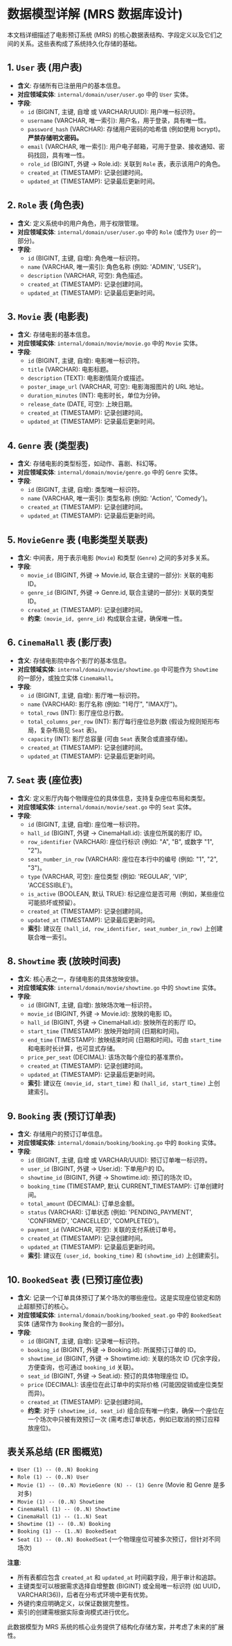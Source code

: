 # 数据模型详解 (MRS 数据库设计)

本文档详细描述了电影预订系统 (MRS) 的核心数据表结构、字段定义以及它们之间的关系。这些表构成了系统持久化存储的基础。

## 1. `User` 表 (用户表)

*   **含义**: 存储所有已注册用户的基本信息。
*   **对应领域实体**: `internal/domain/user/user.go` 中的 `User` 实体。
*   **字段**:
    *   `id` (BIGINT, 主键, 自增 或 VARCHAR/UUID): 用户唯一标识符。
    *   `username` (VARCHAR, 唯一索引): 用户名，用于登录，具有唯一性。
    *   `password_hash` (VARCHAR): 存储用户密码的哈希值 (例如使用 bcrypt)。**严禁存储明文密码。**
    *   `email` (VARCHAR, 唯一索引): 用户电子邮箱，可用于登录、接收通知、密码找回，具有唯一性。
    *   `role_id` (BIGINT, 外键 -> Role.id): 关联到 `Role` 表，表示该用户的角色。
    *   `created_at` (TIMESTAMP): 记录创建时间。
    *   `updated_at` (TIMESTAMP): 记录最后更新时间。

## 2. `Role` 表 (角色表)

*   **含义**: 定义系统中的用户角色，用于权限管理。
*   **对应领域实体**: `internal/domain/user/user.go` 中的 `Role` (或作为 `User` 的一部分)。
*   **字段**:
    *   `id` (BIGINT, 主键, 自增): 角色唯一标识符。
    *   `name` (VARCHAR, 唯一索引): 角色名称 (例如: 'ADMIN', 'USER')。
    *   `description` (VARCHAR, 可空): 角色描述。
    *   `created_at` (TIMESTAMP): 记录创建时间。
    *   `updated_at` (TIMESTAMP): 记录最后更新时间。

## 3. `Movie` 表 (电影表)

*   **含义**: 存储电影的基本信息。
*   **对应领域实体**: `internal/domain/movie/movie.go` 中的 `Movie` 实体。
*   **字段**:
    *   `id` (BIGINT, 主键, 自增): 电影唯一标识符。
    *   `title` (VARCHAR): 电影标题。
    *   `description` (TEXT): 电影剧情简介或描述。
    *   `poster_image_url` (VARCHAR, 可空): 电影海报图片的 URL 地址。
    *   `duration_minutes` (INT): 电影时长，单位为分钟。
    *   `release_date` (DATE, 可空): 上映日期。
    *   `created_at` (TIMESTAMP): 记录创建时间。
    *   `updated_at` (TIMESTAMP): 记录最后更新时间。

## 4. `Genre` 表 (类型表)

*   **含义**: 存储电影的类型标签，如动作、喜剧、科幻等。
*   **对应领域实体**: `internal/domain/movie/genre.go` 中的 `Genre` 实体。
*   **字段**:
    *   `id` (BIGINT, 主键, 自增): 类型唯一标识符。
    *   `name` (VARCHAR, 唯一索引): 类型名称 (例如: 'Action', 'Comedy')。
    *   `created_at` (TIMESTAMP): 记录创建时间。
    *   `updated_at` (TIMESTAMP): 记录最后更新时间。

## 5. `MovieGenre` 表 (电影类型关联表)

*   **含义**: 中间表，用于表示电影 (`Movie`) 和类型 (`Genre`) 之间的多对多关系。
*   **字段**:
    *   `movie_id` (BIGINT, 外键 -> Movie.id, 联合主键的一部分): 关联的电影 ID。
    *   `genre_id` (BIGINT, 外键 -> Genre.id, 联合主键的一部分): 关联的类型 ID。
    *   `created_at` (TIMESTAMP): 记录创建时间。
    *   **约束**: `(movie_id, genre_id)` 构成联合主键，确保唯一性。

## 6. `CinemaHall` 表 (影厅表)

*   **含义**: 存储电影院中各个影厅的基本信息。
*   **对应领域实体**: `internal/domain/movie/showtime.go` 中可能作为 `Showtime` 的一部分，或独立实体 `CinemaHall`。
*   **字段**:
    *   `id` (BIGINT, 主键, 自增): 影厅唯一标识符。
    *   `name` (VARCHAR): 影厅名称 (例如: "1号厅", "IMAX厅")。
    *   `total_rows` (INT): 影厅座位总行数。
    *   `total_columns_per_row` (INT): 影厅每行座位总列数 (假设为规则矩形布局，复杂布局见 `Seat` 表)。
    *   `capacity` (INT): 影厅总容量 (可由 `Seat` 表聚合或直接存储)。
    *   `created_at` (TIMESTAMP): 记录创建时间。
    *   `updated_at` (TIMESTAMP): 记录最后更新时间。

## 7. `Seat` 表 (座位表)

*   **含义**: 定义影厅内每个物理座位的具体信息，支持复杂座位布局和类型。
*   **对应领域实体**: `internal/domain/movie/seat.go` 中的 `Seat` 实体。
*   **字段**:
    *   `id` (BIGINT, 主键, 自增): 座位唯一标识符。
    *   `hall_id` (BIGINT, 外键 -> CinemaHall.id): 该座位所属的影厅 ID。
    *   `row_identifier` (VARCHAR): 座位行标识 (例如: "A", "B", 或数字 "1", "2")。
    *   `seat_number_in_row` (VARCHAR): 座位在本行中的编号 (例如: "1", "2", "3")。
    *   `type` (VARCHAR, 可空): 座位类型 (例如: 'REGULAR', 'VIP', 'ACCESSIBLE')。
    *   `is_active` (BOOLEAN, 默认 TRUE): 标记座位是否可用（例如，某些座位可能损坏或预留）。
    *   `created_at` (TIMESTAMP): 记录创建时间。
    *   `updated_at` (TIMESTAMP): 记录最后更新时间。
    *   **索引**: 建议在 `(hall_id, row_identifier, seat_number_in_row)` 上创建联合唯一索引。

## 8. `Showtime` 表 (放映时间表)

*   **含义**: 核心表之一，存储电影的具体放映安排。
*   **对应领域实体**: `internal/domain/movie/showtime.go` 中的 `Showtime` 实体。
*   **字段**:
    *   `id` (BIGINT, 主键, 自增): 放映场次唯一标识符。
    *   `movie_id` (BIGINT, 外键 -> Movie.id): 放映的电影 ID。
    *   `hall_id` (BIGINT, 外键 -> CinemaHall.id): 放映所在的影厅 ID。
    *   `start_time` (TIMESTAMP): 放映开始时间 (日期和时间)。
    *   `end_time` (TIMESTAMP): 放映结束时间 (日期和时间)。可由 `start_time` 和电影时长计算，也可显式存储。
    *   `price_per_seat` (DECIMAL): 该场次每个座位的基准票价。
    *   `created_at` (TIMESTAMP): 记录创建时间。
    *   `updated_at` (TIMESTAMP): 记录最后更新时间。
    *   **索引**: 建议在 `(movie_id, start_time)` 和 `(hall_id, start_time)` 上创建索引。

## 9. `Booking` 表 (预订订单表)

*   **含义**: 存储用户的预订订单信息。
*   **对应领域实体**: `internal/domain/booking/booking.go` 中的 `Booking` 实体。
*   **字段**:
    *   `id` (BIGINT, 主键, 自增 或 VARCHAR/UUID): 预订订单唯一标识符。
    *   `user_id` (BIGINT, 外键 -> User.id): 下单用户的 ID。
    *   `showtime_id` (BIGINT, 外键 -> Showtime.id): 预订的场次 ID。
    *   `booking_time` (TIMESTAMP, 默认 CURRENT_TIMESTAMP): 订单创建时间。
    *   `total_amount` (DECIMAL): 订单总金额。
    *   `status` (VARCHAR): 订单状态 (例如: 'PENDING_PAYMENT', 'CONFIRMED', 'CANCELLED', 'COMPLETED')。
    *   `payment_id` (VARCHAR, 可空): 关联的支付系统订单号。
    *   `created_at` (TIMESTAMP): 记录创建时间。
    *   `updated_at` (TIMESTAMP): 记录最后更新时间。
    *   **索引**: 建议在 `(user_id, booking_time)` 和 `(showtime_id)` 上创建索引。

## 10. `BookedSeat` 表 (已预订座位表)

*   **含义**: 记录一个订单具体预订了某个场次的哪些座位。这是实现座位锁定和防止超额预订的核心。
*   **对应领域实体**: `internal/domain/booking/booked_seat.go` 中的 `BookedSeat` 实体 (通常作为 `Booking` 聚合的一部分)。
*   **字段**:
    *   `id` (BIGINT, 主键, 自增): 记录唯一标识符。
    *   `booking_id` (BIGINT, 外键 -> Booking.id): 所属预订订单的 ID。
    *   `showtime_id` (BIGINT, 外键 -> Showtime.id): 关联的场次 ID (冗余字段，方便查询，也可通过 `booking_id` 关联)。
    *   `seat_id` (BIGINT, 外键 -> Seat.id): 预订的具体物理座位 ID。
    *   `price` (DECIMAL): 该座位在此订单中的实际价格 (可能因促销或座位类型而异)。
    *   `created_at` (TIMESTAMP): 记录创建时间。
    *   **约束**: 对于 `(showtime_id, seat_id)` 组合应有唯一约束，确保一个座位在一个场次中只被有效预订一次 (需考虑订单状态，例如已取消的预订应释放座位)。

## 表关系总结 (ER 图概览)

*   `User (1) -- (0..N) Booking`
*   `Role (1) -- (0..N) User`
*   `Movie (1) -- (0..N) MovieGenre (N) -- (1) Genre` (Movie 和 Genre 是多对多)
*   `Movie (1) -- (0..N) Showtime`
*   `CinemaHall (1) -- (0..N) Showtime`
*   `CinemaHall (1) -- (1..N) Seat`
*   `Showtime (1) -- (0..N) Booking`
*   `Booking (1) -- (1..N) BookedSeat`
*   `Seat (1) -- (0..N) BookedSeat` (一个物理座位可被多次预订，但针对不同场次)

**注意**:

*   所有表都应包含 `created_at` 和 `updated_at` 时间戳字段，用于审计和追踪。
*   主键类型可以根据需求选择自增整数 (BIGINT) 或全局唯一标识符 (如 UUID，VARCHAR(36))，后者在分布式环境中更有优势。
*   外键约束应明确定义，以保证数据完整性。
*   索引的创建需根据实际查询模式进行优化。

此数据模型为 MRS 系统的核心业务提供了结构化存储方案，并考虑了未来的扩展性。